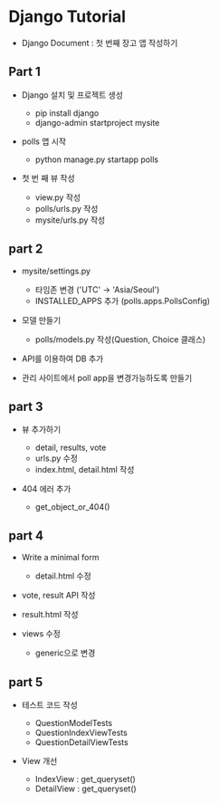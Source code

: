 # Django Tutorial

  - Django Document : 첫 번째 장고 앱 작성하기

## Part 1

  - Django 설치 및 프로젝트 생성
    - pip install django
    - django-admin startproject mysite
    
  - polls 앱 시작
    - python manage.py startapp polls
    
  - 첫 번 째 뷰 작성
    - view.py 작성
    - polls/urls.py 작성
    - mysite/urls.py 작성

## part 2

  - mysite/settings.py
    - 타임존 변경 ('UTC' -> 'Asia/Seoul')
    - INSTALLED_APPS 추가 (polls.apps.PollsConfig)
    
  - 모델 만들기
    - polls/models.py 작성(Question, Choice 클래스)
    
  - API를 이용하여 DB 추가
  
  - 관리 사이트에서 poll app을 변경가능하도록 만들기

## part 3

  - 뷰 추가하기
    - detail, results, vote
    - urls.py 수정
    - index.html, detail.html 작성
    
  - 404 에러 추가
    - get_object_or_404()
    
## part 4

  - Write a minimal form
    - detail.html 수정
  
  - vote, result API 작성
  
  - result.html 작성
  
  - views 수정
    - generic으로 변경

## part 5

  - 테스트 코드 작성
    - QuestionModelTests
    - QuestionIndexViewTests
    - QuestionDetailViewTests
    
  - View 개선
    - IndexView : get_queryset()
    - DetailView : get_queryset()
